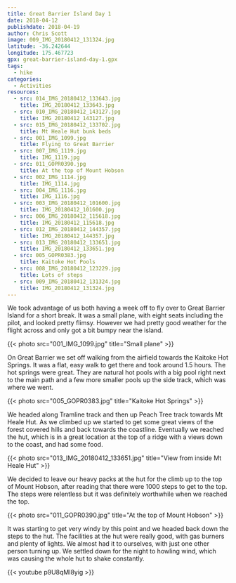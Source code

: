 ```yaml
---
title: Great Barrier Island Day 1
date: 2018-04-12
publishdate: 2018-04-19
author: Chris Scott
image: 009_IMG_20180412_131324.jpg
latitude: -36.242644
longitude: 175.467723
gpx: great-barrier-island-day-1.gpx
tags:
  - hike
categories:
  - Activities
resources:
  - src: 014_IMG_20180412_133643.jpg
    title: IMG_20180412_133643.jpg
  - src: 010_IMG_20180412_143127.jpg
    title: IMG_20180412_143127.jpg
  - src: 015_IMG_20180412_133702.jpg
    title: Mt Heale Hut bunk beds
  - src: 001_IMG_1099.jpg
    title: Flying to Great Barrier
  - src: 007_IMG_1119.jpg
    title: IMG_1119.jpg
  - src: 011_GOPR0390.jpg
    title: At the top of Mount Hobson
  - src: 002_IMG_1114.jpg
    title: IMG_1114.jpg
  - src: 004_IMG_1116.jpg
    title: IMG_1116.jpg
  - src: 003_IMG_20180412_101600.jpg
    title: IMG_20180412_101600.jpg
  - src: 006_IMG_20180412_115618.jpg
    title: IMG_20180412_115618.jpg
  - src: 012_IMG_20180412_144357.jpg
    title: IMG_20180412_144357.jpg
  - src: 013_IMG_20180412_133651.jpg
    title: IMG_20180412_133651.jpg
  - src: 005_GOPR0383.jpg
    title: Kaitoke Hot Pools
  - src: 008_IMG_20180412_123229.jpg
    title: Lots of steps
  - src: 009_IMG_20180412_131324.jpg
    title: IMG_20180412_131324.jpg
---
```


We took advantage of us both having a week off to fly over to Great Barrier Island for a short break.
It was a small plane, with eight seats including the pilot, and looked pretty flimsy.
However we had pretty good weather for the flight across and only got a bit bumpy near the island.

{{< photo src="001_IMG_1099.jpg" title="Small plane" >}}

On Great Barrier we set off walking from the airfield towards the Kaitoke Hot Springs.
It was a flat, easy walk to get there and took around 1.5 hours.
The hot springs were great.
They are natural hot pools with a big pool right next to the main path and a few more smaller pools up the side track, which was where we went.

{{< photo src="005_GOPR0383.jpg" title="Kaitoke Hot Springs" >}}

We headed along Tramline track and then up Peach Tree track towards Mt Heale Hut.
As we climbed up we started to get some great views of the forest covered hills and back towards the coastline.
Eventually we reached the hut, which is in a great location at the top of a ridge with a views down to the coast, and had some food.

{{< photo src="013_IMG_20180412_133651.jpg" title="View from inside Mt Heale Hut" >}}

We decided to leave our heavy packs at the hut for the climb up to the top of Mount Hobson, after reading that there were 1000 steps to get to the top.
The steps were relentless but it was definitely worthwhile when we reached the top.

{{< photo src="011_GOPR0390.jpg" title="At the top of Mount Hobson" >}}

It was starting to get very windy by this point and we headed back down the steps to the hut.
The facilities at the hut were really good, with gas burners and plenty of lights.
We almost had it to ourselves, with just one other person turning up.
We settled down for the night to howling wind, which was causing the whole hut to shake constantly.

{{< youtube p9U8qMl8yig >}}